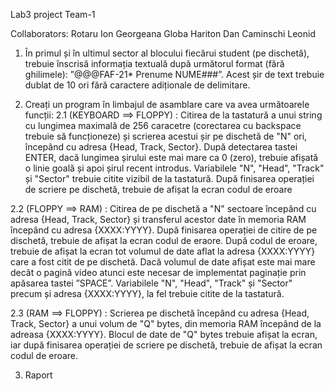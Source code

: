 Lab3 project Team-1

Collaborators:
Rotaru Ion
Georgeana Globa
Hariton Dan
Caminschi Leonid

1. În primul și în ultimul sector al blocului fiecărui student (pe dischetă), trebuie înscrisă informația textuală după următorul format (fără ghilimele): ”@@@FAF-21* Prenume NUME###”.
Acest șir de text trebuie dublat de 10 ori fără caractere adiționale de delimitare.

2. Creați un program în limbajul de asamblare care va avea următoarele funcții:
2.1 (KEYBOARD ==> FLOPPY) : Citirea de la tastatură a unui string cu lungimea maximală de 256 caracetre (corectarea cu backspace trebuie să funcționeze) și scrierea acestui șir pe dischetă de "N" ori, începând cu adresa {Head, Track, Sector}. După detectarea tastei ENTER, dacă lungimea șirului este mai mare ca 0 (zero), trebuie afișată o linie goală și apoi șirul recent introdus. Variabilele "N", "Head", "Track" și "Sector" trebuie citite vizibil de la tastatură. După finisarea operației de scriere pe dischetă, trebuie de afișat la ecran codul de eroare

2.2 (FLOPPY ==> RAM) : Citirea de pe dischetă a "N" sectoare începând cu adresa {Head, Track, Sector} și transferul acestor date în memoria RAM începând cu adresa {XXXX:YYYY}. După finisarea operației de citire de pe dischetă, trebuie de afișat la ecran codul de eraore. După codul de eroare, trebuie de afișat la ecran tot volumul de date aflat la adresa {XXXX:YYYY} care a fost citit de pe dischetă. Dacă volumul de date afișat este mai mare decât o pagină video atunci este necesar de implementat paginație prin apăsarea tastei ”SPACE”. Variabilele "N", "Head", "Track" și "Sector" precum și adresa {XXXX:YYYY}, la fel trebuie citite de la tastatură.

2.3 (RAM ==> FLOPPY) : Scrierea pe dischetă începând cu adresa {Head, Track, Sector} a unui volum de "Q" bytes, din memoria RAM începând de la adreasa {XXXX:YYYY}. Blocul de date de "Q" bytes trebuie afișat la ecran, iar după finisarea operației de scriere pe dischetă, trebuie de afișat la ecran codul de eroare.

3. Raport
